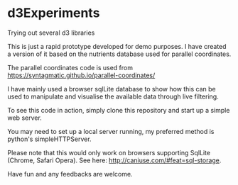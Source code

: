 # d3Experiments
Trying out several d3 libraries

This is just a rapid prototype developed for demo purposes. I have created a version of it based on the nutrients database used for parallel coordinates.

The parallel coordinates code is used from https://syntagmatic.github.io/parallel-coordinates/ 

I have mainly used a browser sqlLite database to show how this can be used to manipulate and visualise the available data through live filtering.

To see this code in action, simply clone this repository and start up a simple web server.

You may need to set up a local server running, my preferred method is python's simpleHTTPServer.

Please note that this would only work on browsers supporting SqlLite (Chrome, Safari Opera). See here: http://caniuse.com/#feat=sql-storage.

Have fun and any feedbacks are welcome.

